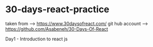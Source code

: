 # 30-days-react-practice
taken from --> https://www.30daysofreact.com/
git hub account --> https://github.com/Asabeneh/30-Days-Of-React

Day1 - Introduction to react js